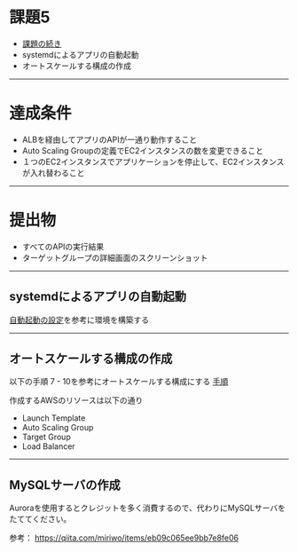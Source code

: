 # 課題5
* [課題の続き](../0615/README.md)
* systemdによるアプリの自動起動
* オートスケールする構成の作成

---
# 達成条件
* ALBを経由してアプリのAPIが一通り動作すること
* Auto Scaling Groupの定義でEC2インスタンスの数を変更できること
* １つのEC2インスタンスでアプリケーションを停止して、EC2インスタンスが入れ替わること

---
# 提出物
* すべてのAPIの実行結果
* ターゲットグループの詳細画面のスクリーンショット

---
## systemdによるアプリの自動起動
[自動起動の設定](../HowToBuildApp.md)を参考に環境を構築する

---
## オートスケールする構成の作成
  以下の手順 7 - 10を参考にオートスケールする構成にする
  [手順](https://github.com/cupperservice/aws-tutorial)

作成するAWSのリソースは以下の通り
* Launch Template
* Auto Scaling Group
* Target Group
* Load Balancer

---
## MySQLサーバの作成
Auroraを使用するとクレジットを多く消費するので、代わりにMySQLサーバをたててください。

参考：
https://qiita.com/miriwo/items/eb09c065ee9bb7e8fe06
